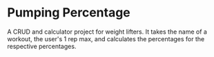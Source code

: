 # Pumping Percentage
 A CRUD and calculator project for weight lifters.  It takes the name of a workout, the user's 1 rep max, and calculates the percentages for the respective percentages.
